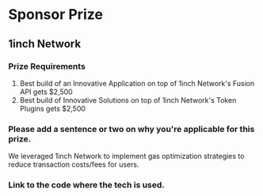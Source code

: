# Sponsor Prize

## 1inch Network

### Prize Requirements

1.  Best build of an Innovative Application on top of 1inch Network's Fusion API gets $2,500
2.  Best build of Innovative Solutions on top of 1inch Network's Token Plugins gets $2,500

### Please add a sentence or two on why you're applicable for this prize.

We leveraged 1inch Network to implement gas optimization strategies to reduce transaction costs/fees for users. 

### Link to the code where the tech is used.


